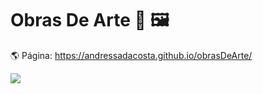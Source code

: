 # Obras De Arte 🎨 🖼

🌎 Página: https://andressadacosta.github.io/obrasDeArte/

<img src="https://github.com/AndressaDaCosta/obrasDeArte/blob/main/Captura%20de%20Tela%202022-04-10%20a%CC%80s%2015.57.24.png?raw=true">

